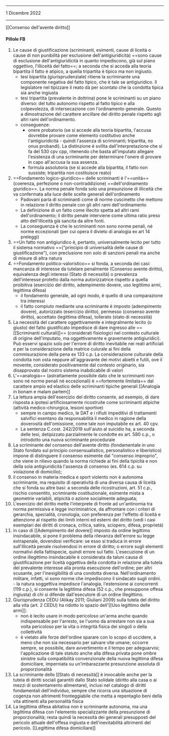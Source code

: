 ___
1 Dicembre 2022
___
[[Consenso dell'avente diritto]]

#### Pillole FB
1. Le cause di giustificazione (scriminanti, esimenti, cause di liceità o cause di non punibilità per esclusione dell'antigiuridicità) ==sono cause di esclusione dell'antigiuridicità in quanto impediscono, già sul piano oggettivo, l'illiceità del fatto==; a seconda che si acceda alla teoria bipartita il fatto è atipico, a quella tripartita è tipico ma non ingiusto.
	- tesi bipartita (giurisprudenziale) ritiene la scriminante una componente negativa del fatto tipico, che è tale se antigiuridico. Il legislatore nel tipizzare il reato dà per scontato che la condotta tipica sia anche ingiusta
	- tesi tripartita (prevalente in dottrina) pone le scriminanti su un piano diverso: del tutto autonomo rispetto al fatto tipico e alla colpevolezza, di intersecazione con l'ordinamento generale. Questo a dimostrazione del carattere ancillare del diritto penale rispetto agli altri rami dell'ordinamento.
	- conseguenze: 
		- onere probatorio (se si accede alla teoria bipartita, l'accusa dovrebbe provare come elemento costitutivo anche l'antigiuridicità - quindi l'assenza di scriminanti; tripartita, no onus probandi). La distinzione è svilita dall'interpretazione che si fa del 530 cpv cpp, ritenendo che basta all'imputato allegare l'esistenza di una scriminante per determinare l'onere di provare in capo all'accusa la sua assenza.
		- formula assolutoria (se si accede alla bipartita, il fatto non sussiste; tripartita non costituisce reato)
1. ==Fondamento logico-giuridico== delle scriminanti è l'==unità== (coerenza, perfezione o non-contraddizione) ==dell'ordinamento giuridico==. La norma penale fonda solo una presunzione di illiceità che va confermata alla luce delle scelte generali dell'ordinamento
	- Padovani parla di scriminanti come di norme cuscinetto che mettono in relazione il diritto penale con gli altri rami dell'ordinamento
	- La definizione di un fatto come illecito spetta ad altri rami dell'ordinamento; il diritto penale interviene come ultima ratio preso atto dell'illiceità già sancita da altre fonti.
	- La conseguenza è che le scriminanti non sono norme penali, né norme eccezionali (per cui opera il divieto di analogia ex art  14 preleggi)
2. ==Un fatto non antigiuridico è, pertanto, universalmente lecito per tutto il sistema normativo ==("principio di universalità delle cause di giustificazione"), con preclusione non solo di sanzioni penali ma anche di misure di altra natura
3. ==Fondamento politico-valoristico== si fonda, a seconda dei casi: mancanza di interesse da tutelare penalmente (Consenso avente diritto), equivalenza degli interessi (Stato di necessità) o prevalenza dell'interesse protetto dalla norma autorizzatrice rispetto a quella proibitiva (esercizio del diritto, adempimento dovere, uso legittimo armi, legittima difesa)
	- il fondamento generale, ad ogni modo, è quello di una comparazione tra interessi
	- il fatto compiuto mediante una scriminante è imposto (adempimento dovere), autorizzato (esercizio diritto), permesso (consenso avente diritto), accettato (legittima difesa), tollerato (stato di necessità)
4. La necessità del carattere oggettivamente e integralmente lecito (o giusto) del fatto giustificato impedisce di dare ingresso alle ==[[Scriminanti culturali]]== (considerati fisiologici nel contesto culturale di origine dell'imputato, ma oggettivamente e gravemente antigiuridici). Può esservi spazio solo per l'errore di diritto inevitabile nei reati artificiali e per la considerazione della matrice culurale ai fini della commisurazione della pena ex 133 c.p. La considerazione culturale della condotta non osta neppure all'aggravante dei motivi abietti e futili, ove il movente, considerato positivamente dal contesto originario, sia disapprovato dal nostro sistema inabdicabile di valori
5. L'==analogia== (astrattamente possibile dato che le scriminanti non sono nè norme penali nè eccezionali) è ==fortemente limitata== dal carattere ampio ed elastico delle scriminanti tipiche generali [[Analogia in bonam e malam partem]]
6. La lettura ampia dell'esercizio del diritto consente, ad esempio, di dare risposta a ipotesi artificiosamente ricostruite come scriminanti atipiche (attività medico-chirurgica, lesioni sportive)
	- sempre in campo medico, le DAT e i rifiuti impeditivi di trattamenti salvifici esentano da responsabilità il medico in ragione della doverosità dell'omissione, come tale non imputabile ex art. 40 cpv.
	- La sentenza C.cost. 242/2019 sull'aiuto al suicidio ha, a seconda delle tesi, detipizzato parzialmente le condotte ex art. 580 c.p., o introdotto una nuova scriminante procedurale
7. La scriminante del consenso dell'avente diritto (fondamentale in uno Stato fondato sul principio consensualistico, personalistico e liberistico) impone di distinguere il consenso esimente dal "consenso improprio", che viene in rilievo quando la norma richiede ai fini della tipicità e non della sola antigiuridicità l'assenza di consenso (es. 614 c.p. su violazione di domicilio); 
8. il consenso in materia medica e sport violento non è autonoma scriminante, ma requisito di operatività di una diversa causa di liceità che si fonda su altre basi: a seconda delle ricostruzioni, art. 51 c.p., rischio consentito, scriminante costituzionale, esimente mista a geometrie variabili, atipicità o azione socialmente adeguata;
9. L'esercizio del diritto mette l'interprete di fronte ad un'antinomia tra norma permissiva e legge incriminatrice, da affrontare con i criteri di gerarchia, specialità, cronologia, con preferenza per l'effetto di liceità e attenzione al rispetto dei limiti interni ed esterni del diritto (vedi i casi esemplari dei diritti di cronaca, critica, satira, sciopero, difesa, proprietà)
10. in caso di [[Adempimento del dovere]] imposto da ordine legittimo insindacabile, si pone il problema della rilevanza dell'errore su legge extrapenale, dovendosi verificare: se esso si traduca in errore sull'illiceità penale risolvendosi in errore di diritto; o errore sugli elementi normativi della fattispecie, quindi errore sul fatto. L'esecuzione di un ordine illegittimo insindacabile è considerata da taluni causa di giustificazione per liceità oggettiva della condotta in relazione alla tutela del prevalente interesse alla pronta esecuzione dell'ordine; per altri scusante, per l'inesigibilità di una condotta diversa. Nell'ordinamento militare, infatti, vi sono norme che impediscono il sindacato sugli ordini.
		- la natura soggettiva impedisce l'analogia, l'estensione ai concorrenti (119 c.p.), si consente la legittima difesa (52 c.p., che presuppone offesa ingiusta) di chi si difende dall'esecutore di un ordine illegittimo. 
11. Giurisprudenza CEDU (Alikay 2011; Giuliani 2009) sulla tutela del diritto alla vita (art. 2 CEDU) ha ridotto lo spazio dell'[[Uso legittimo delle armi]]:
	- non è lecito usare in modo pericoloso un'arma anche quando indispensabile per l'arresto, se l'uomo da arrestare non sia a sua volta pericoloso per la vita o integrità fisica dei singoli o della collettività
	- è vietato alle forze dell'ordine sparare con lo scopo di uccidere, a meno che non sia necessario per salvare vite umane; occorre sempre, se possibile, dare avvertimento e il tempo per adeguarvisi; l'applicazione di tale statuto anche alla difesa privata pone ombre sinistre sulla compatibilità convenzionale della nuova legittima difesa domiciliare, imperniata su un'imbarazzante presunzione assoluta di proporzionalità
12. La scriminante dello [[Stato di necessità]] è invocabile anche per la tutela di diritti sociali garantiti dallo Stato solidale (diritto alla casa o ai mezzi di sostentamento alimentare), inclusi nel catalogo di diritti fondamentali dell'individuo, sempre che ricorra una situazione di cogenza non altrimenti fronteggiabile che metta a repentaglio beni della vita attinenti alla personalità fisica
13. La legittima difesa abitativa non è scriminante autonoma, ma una legittima difesa con l'elemento specializzante della presunzione di proporzionalità; resta quindi la necessità dei generali presupposti del pericolo attuale dell'offesa ingiusta e dell'inevitabilità altrimenti del pericolo. [[Legittima difesa domiciliare]]


